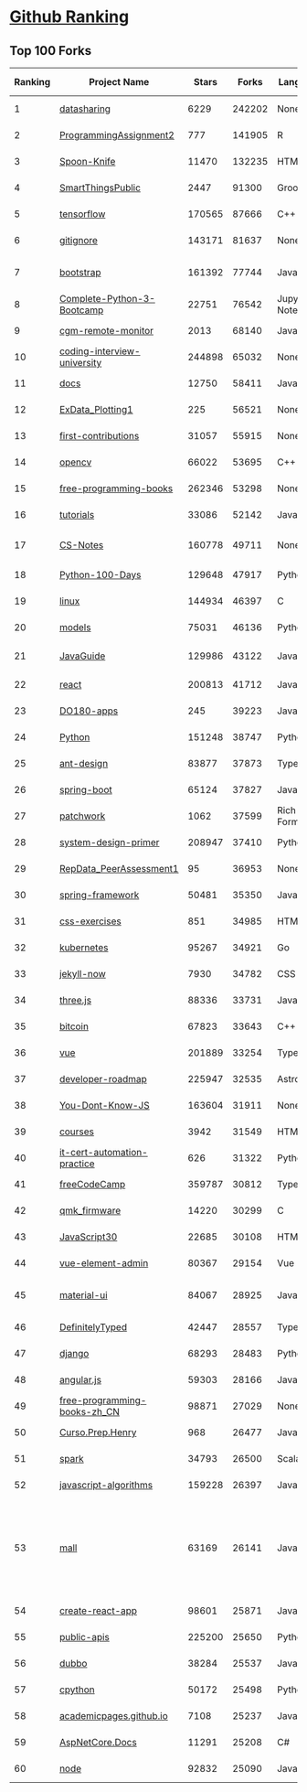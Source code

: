 [Github Ranking](../README.md)
==========

## Top 100 Forks

| Ranking | Project Name | Stars | Forks | Language | Open Issues | Description | Last Commit |
| ------- | ------------ | ----- | ----- | -------- | ----------- | ----------- | ----------- |
| 1 | [datasharing](https://github.com/jtleek/datasharing) | 6229 | 242202 | None | 297 | The Leek group guide to data sharing  | 2023-01-16T00:14:54Z |
| 2 | [ProgrammingAssignment2](https://github.com/rdpeng/ProgrammingAssignment2) | 777 | 141905 | R | 189 | Repository for Programming Assignment 2 for R Programming on Coursera | 2023-01-19T07:31:11Z |
| 3 | [Spoon-Knife](https://github.com/octocat/Spoon-Knife) | 11470 | 132235 | HTML | 1640 | This repo is for demonstration purposes only. | 2023-01-20T11:51:39Z |
| 4 | [SmartThingsPublic](https://github.com/SmartThingsCommunity/SmartThingsPublic) | 2447 | 91300 | Groovy | 60 | SmartThings open-source DeviceType Handlers and SmartApps code | 2023-01-20T20:18:22Z |
| 5 | [tensorflow](https://github.com/tensorflow/tensorflow) | 170565 | 87666 | C++ | 2065 | An Open Source Machine Learning Framework for Everyone | 2023-01-21T02:53:39Z |
| 6 | [gitignore](https://github.com/github/gitignore) | 143171 | 81637 | None | 0 | A collection of useful .gitignore templates | 2023-01-19T04:16:38Z |
| 7 | [bootstrap](https://github.com/twbs/bootstrap) | 161392 | 77744 | JavaScript | 247 | The most popular HTML, CSS, and JavaScript framework for developing responsive, mobile first projects on the web. | 2023-01-20T14:22:14Z |
| 8 | [Complete-Python-3-Bootcamp](https://github.com/Pierian-Data/Complete-Python-3-Bootcamp) | 22751 | 76542 | Jupyter Notebook | 93 | Course Files for Complete Python 3 Bootcamp Course on Udemy | 2023-01-20T08:09:00Z |
| 9 | [cgm-remote-monitor](https://github.com/nightscout/cgm-remote-monitor) | 2013 | 68140 | JavaScript | 144 | nightscout web monitor | 2023-01-20T15:03:46Z |
| 10 | [coding-interview-university](https://github.com/jwasham/coding-interview-university) | 244898 | 65032 | None | 40 | A complete computer science study plan to become a software engineer. | 2023-01-18T13:08:58Z |
| 11 | [docs](https://github.com/github/docs) | 12750 | 58411 | JavaScript | 101 | The open-source repo for docs.github.com :fishsticks: | 2023-01-21T02:04:35Z |
| 12 | [ExData_Plotting1](https://github.com/rdpeng/ExData_Plotting1) | 225 | 56521 | None | 76 | Plotting Assignment 1 for Exploratory Data Analysis | 2022-11-02T16:40:14Z |
| 13 | [first-contributions](https://github.com/firstcontributions/first-contributions) | 31057 | 55915 | None | 18 | 🚀✨ Help beginners to contribute to open source projects | 2023-01-21T02:11:25Z |
| 14 | [opencv](https://github.com/opencv/opencv) | 66022 | 53695 | C++ | 2306 | Open Source Computer Vision Library | 2023-01-20T18:53:03Z |
| 15 | [free-programming-books](https://github.com/EbookFoundation/free-programming-books) | 262346 | 53298 | None | 34 | :books: Freely available programming books | 2023-01-20T10:58:52Z |
| 16 | [tutorials](https://github.com/eugenp/tutorials) | 33086 | 52142 | Java | 25 | Just Announced - "Learn Spring Security OAuth":  | 2023-01-20T22:55:11Z |
| 17 | [CS-Notes](https://github.com/CyC2018/CS-Notes) | 160778 | 49711 | None | 117 | :books: 技术面试必备基础知识、Leetcode、计算机操作系统、计算机网络、系统设计 | 2023-01-13T09:42:47Z |
| 18 | [Python-100-Days](https://github.com/jackfrued/Python-100-Days) | 129648 | 47917 | Python | 491 | Python - 100天从新手到大师 | 2023-01-13T10:18:02Z |
| 19 | [linux](https://github.com/torvalds/linux) | 144934 | 46397 | C | 0 | Linux kernel source tree | 2023-01-21T01:25:15Z |
| 20 | [models](https://github.com/tensorflow/models) | 75031 | 46136 | Python | 1051 | Models and examples built with TensorFlow | 2023-01-20T21:41:28Z |
| 21 | [JavaGuide](https://github.com/Snailclimb/JavaGuide) | 129986 | 43122 | Java | 65 | 「Java学习+面试指南」一份涵盖大部分 Java 程序员所需要掌握的核心知识。准备 Java 面试，首选 JavaGuide！ | 2023-01-17T15:21:10Z |
| 22 | [react](https://github.com/facebook/react) | 200813 | 41712 | JavaScript | 908 | A declarative, efficient, and flexible JavaScript library for building user interfaces. | 2023-01-21T02:51:32Z |
| 23 | [DO180-apps](https://github.com/RedHatTraining/DO180-apps) | 245 | 39223 | JavaScript | 0 | DO180 Repository for Sample Applications | 2023-01-20T19:42:04Z |
| 24 | [Python](https://github.com/TheAlgorithms/Python) | 151248 | 38747 | Python | 15 | All Algorithms implemented in Python | 2023-01-13T14:54:40Z |
| 25 | [ant-design](https://github.com/ant-design/ant-design) | 83877 | 37873 | TypeScript | 893 | An enterprise-class UI design language and React UI library | 2023-01-21T02:24:54Z |
| 26 | [spring-boot](https://github.com/spring-projects/spring-boot) | 65124 | 37827 | Java | 539 | Spring Boot | 2023-01-20T22:36:35Z |
| 27 | [patchwork](https://github.com/jlord/patchwork) | 1062 | 37599 | Rich Text Format | 22 | All the Git-it Workshop completers!  | 2023-01-20T20:12:00Z |
| 28 | [system-design-primer](https://github.com/donnemartin/system-design-primer) | 208947 | 37410 | Python | 171 | Learn how to design large-scale systems. Prep for the system design interview.  Includes Anki flashcards. | 2023-01-16T13:02:50Z |
| 29 | [RepData_PeerAssessment1](https://github.com/rdpeng/RepData_PeerAssessment1) | 95 | 36953 | None | 6 | Peer Assessment 1 for Reproducible Research | 2022-08-25T17:01:55Z |
| 30 | [spring-framework](https://github.com/spring-projects/spring-framework) | 50481 | 35350 | Java | 1301 | Spring Framework | 2023-01-20T16:28:03Z |
| 31 | [css-exercises](https://github.com/TheOdinProject/css-exercises) | 851 | 34985 | HTML | 10 | None | 2023-01-18T01:47:38Z |
| 32 | [kubernetes](https://github.com/kubernetes/kubernetes) | 95267 | 34921 | Go | 1574 | Production-Grade Container Scheduling and Management | 2023-01-21T01:56:03Z |
| 33 | [jekyll-now](https://github.com/barryclark/jekyll-now) | 7930 | 34782 | CSS | 144 | Build a Jekyll blog in minutes, without touching the command line. | 2023-01-20T00:31:30Z |
| 34 | [three.js](https://github.com/mrdoob/three.js) | 88336 | 33731 | JavaScript | 367 | JavaScript 3D Library. | 2023-01-20T16:57:55Z |
| 35 | [bitcoin](https://github.com/bitcoin/bitcoin) | 67823 | 33643 | C++ | 423 | Bitcoin Core integration/staging tree | 2023-01-21T01:01:28Z |
| 36 | [vue](https://github.com/vuejs/vue) | 201889 | 33254 | TypeScript | 357 | 🖖 Vue.js is a progressive, incrementally-adoptable JavaScript framework for building UI on the web. | 2023-01-18T21:17:42Z |
| 37 | [developer-roadmap](https://github.com/kamranahmedse/developer-roadmap) | 225947 | 32535 | Astro | 112 | Interactive roadmaps, guides and other educational content to help developers grow in their careers. | 2023-01-20T23:54:55Z |
| 38 | [You-Dont-Know-JS](https://github.com/getify/You-Dont-Know-JS) | 163604 | 31911 | None | 83 | A book series on JavaScript. @YDKJS on twitter. | 2023-01-05T06:09:22Z |
| 39 | [courses](https://github.com/DataScienceSpecialization/courses) | 3942 | 31549 | HTML | 26 | Course materials for the Data Science Specialization: https://www.coursera.org/specialization/jhudatascience/1 | 2021-03-30T06:51:57Z |
| 40 | [it-cert-automation-practice](https://github.com/google/it-cert-automation-practice) | 626 | 31322 | Python | 58 | Google IT Automation with Python Professional Certificate - Practice files | 2023-01-21T02:12:01Z |
| 41 | [freeCodeCamp](https://github.com/freeCodeCamp/freeCodeCamp) | 359787 | 30812 | TypeScript | 135 | freeCodeCamp.org's open-source codebase and curriculum. Learn to code for free. | 2023-01-21T02:50:37Z |
| 42 | [qmk_firmware](https://github.com/qmk/qmk_firmware) | 14220 | 30299 | C | 251 | Open-source keyboard firmware for Atmel AVR and Arm USB families | 2023-01-21T02:45:46Z |
| 43 | [JavaScript30](https://github.com/wesbos/JavaScript30) | 22685 | 30108 | HTML | 0 | 30 Day Vanilla JS Challenge | 2023-01-20T10:15:30Z |
| 44 | [vue-element-admin](https://github.com/PanJiaChen/vue-element-admin) | 80367 | 29154 | Vue | 1170 | :tada: A magical vue admin                                                                https://panjiachen.github.io/vue-element-admin | 2023-01-07T08:28:52Z |
| 45 | [material-ui](https://github.com/mui/material-ui) | 84067 | 28925 | JavaScript | 1130 | MUI Core: Ready-to-use foundational React components, free forever. It includes Material UI, which implements Google's Material Design. | 2023-01-20T23:57:33Z |
| 46 | [DefinitelyTyped](https://github.com/DefinitelyTyped/DefinitelyTyped) | 42447 | 28557 | TypeScript | 656 | The repository for high quality TypeScript type definitions. | 2023-01-21T02:41:46Z |
| 47 | [django](https://github.com/django/django) | 68293 | 28483 | Python | 0 | The Web framework for perfectionists with deadlines. | 2023-01-20T18:29:25Z |
| 48 | [angular.js](https://github.com/angular/angular.js) | 59303 | 28166 | JavaScript | 391 | AngularJS - HTML enhanced for web apps! | 2022-04-12T15:57:22Z |
| 49 | [free-programming-books-zh_CN](https://github.com/justjavac/free-programming-books-zh_CN) | 98871 | 27029 | None | 0 | :books: 免费的计算机编程类中文书籍，欢迎投稿 | 2023-01-05T13:02:01Z |
| 50 | [Curso.Prep.Henry](https://github.com/atralice/Curso.Prep.Henry) | 968 | 26477 | JavaScript | 0 | Curso de Preparación para Ingresar a Henry. | 2023-01-07T08:06:43Z |
| 51 | [spark](https://github.com/apache/spark) | 34793 | 26500 | Scala | 0 | Apache Spark - A unified analytics engine for large-scale data processing | 2023-01-21T02:57:13Z |
| 52 | [javascript-algorithms](https://github.com/trekhleb/javascript-algorithms) | 159228 | 26397 | JavaScript | 104 | 📝 Algorithms and data structures implemented in JavaScript with explanations and links to further readings | 2023-01-15T21:01:27Z |
| 53 | [mall](https://github.com/macrozheng/mall) | 63169 | 26141 | Java | 28 | mall项目是一套电商系统，包括前台商城系统及后台管理系统，基于SpringBoot+MyBatis实现，采用Docker容器化部署。 前台商城系统包含首页门户、商品推荐、商品搜索、商品展示、购物车、订单流程、会员中心、客户服务、帮助中心等模块。 后台管理系统包含商品管理、订单管理、会员管理、促销管理、运营管理、内容管理、统计报表、财务管理、权限管理、设置等模块。 | 2023-01-18T08:03:04Z |
| 54 | [create-react-app](https://github.com/facebook/create-react-app) | 98601 | 25871 | JavaScript | 1509 | Set up a modern web app by running one command. | 2023-01-19T02:44:58Z |
| 55 | [public-apis](https://github.com/public-apis/public-apis) | 225200 | 25650 | Python | 24 | A collective list of free APIs | 2023-01-18T12:36:58Z |
| 56 | [dubbo](https://github.com/apache/dubbo) | 38284 | 25537 | Java | 571 | Apache Dubbo is a high-performance, java based, open source RPC framework. | 2023-01-20T06:18:36Z |
| 57 | [cpython](https://github.com/python/cpython) | 50172 | 25498 | Python | 6694 | The Python programming language | 2023-01-21T01:05:45Z |
| 58 | [academicpages.github.io](https://github.com/academicpages/academicpages.github.io) | 7108 | 25237 | JavaScript | 156 | Github Pages template for academic personal websites, forked from mmistakes/minimal-mistakes | 2023-01-21T01:45:15Z |
| 59 | [AspNetCore.Docs](https://github.com/dotnet/AspNetCore.Docs) | 11291 | 25208 | C# | 434 | Documentation for ASP.NET Core | 2023-01-21T03:00:00Z |
| 60 | [node](https://github.com/nodejs/node) | 92832 | 25090 | JavaScript | 1308 | Node.js JavaScript runtime :sparkles::turtle::rocket::sparkles: | 2023-01-20T23:20:38Z |

